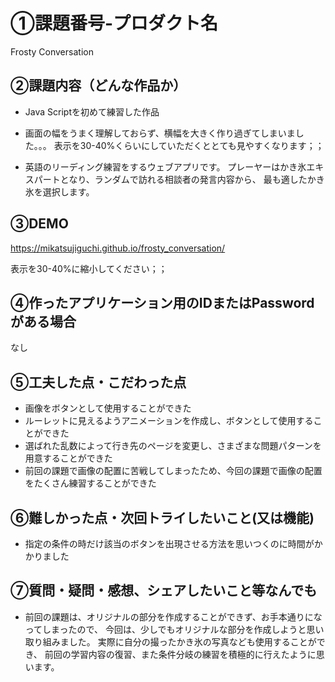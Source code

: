 # ①課題番号-プロダクト名

Frosty Conversation

## ②課題内容（どんな作品か）

- Java Scriptを初めて練習した作品

- 画面の幅をうまく理解しておらず、横幅を大きく作り過ぎてしまいました。。。
  表示を30-40%くらいにしていただくととても見やすくなります；；
  
- 英語のリーディング練習をするウェブアプリです。
  プレーヤーはかき氷エキスパートとなり、ランダムで訪れる相談者の発言内容から、
  最も適したかき氷を選択します。
  
## ③DEMO

https://mikatsujiguchi.github.io/frosty_conversation/

表示を30-40%に縮小してください；；

## ④作ったアプリケーション用のIDまたはPasswordがある場合

なし

## ⑤工夫した点・こだわった点

- 画像をボタンとして使用することができた
- ルーレットに見えるようアニメーションを作成し、ボタンとして使用することができた
- 選ばれた乱数によって行き先のページを変更し、さまざまな問題パターンを用意することができた
- 前回の課題で画像の配置に苦戦してしまったため、今回の課題で画像の配置をたくさん練習することができた

## ⑥難しかった点・次回トライしたいこと(又は機能)

- 指定の条件の時だけ該当のボタンを出現させる方法を思いつくのに時間がかかりました

## ⑦質問・疑問・感想、シェアしたいこと等なんでも

- 前回の課題は、オリジナルの部分を作成することができず、お手本通りになってしまったので、
  今回は、少しでもオリジナルな部分を作成しようと思い取り組みました。
  実際に自分の撮ったかき氷の写真なども使用することができ、
  前回の学習内容の復習、また条件分岐の練習を積極的に行えたように思います。

